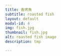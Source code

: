 ```yaml
---
title: 香烤魚
subtitle: roasted fish
layout: default
modal-id: 4
img: fish.jpg
thumbnail: fish.jpg
alt: roasted fish image
description: tmp

---
```


